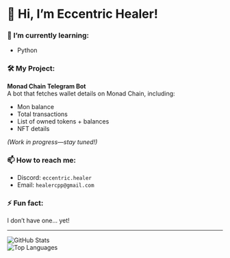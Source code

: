 # 👋 Hi, I’m Eccentric Healer!  

### 🌱 I’m currently learning:  
- Python  

### 🛠️ My Project:  
**Monad Chain Telegram Bot**  
A bot that fetches wallet details on Monad Chain, including:  
- Mon balance  
- Total transactions  
- List of owned tokens + balances  
- NFT details  

*(Work in progress—stay tuned!)*  

### 📫 How to reach me:  
- Discord: `eccentric.healer`  
- Email: `healercpp@gmail.com`  

### ⚡ Fun fact:  
I don’t have one... yet!  

---

![GitHub Stats](https://github-readme-stats.vercel.app/api?username=Eccentrichealerbuilds&show_icons=true&theme=radical)  
![Top Languages](https://github-readme-stats.vercel.app/api/top-langs/?username=Eccentrichealerbuilds&layout=compact&theme=radical)  
